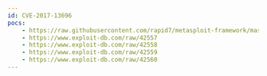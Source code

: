 ```yaml
---
id: CVE-2017-13696
pocs:
    - https://raw.githubusercontent.com/rapid7/metasploit-framework/master/modules/exploits/windows/http/dup_scout_enterprise_login_bof.rb
    - https://www.exploit-db.com/raw/42557
    - https://www.exploit-db.com/raw/42558
    - https://www.exploit-db.com/raw/42559
    - https://www.exploit-db.com/raw/42560
---
```

